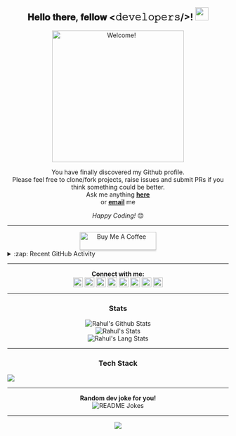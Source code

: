 <div align="center">
<h2> 𝐇𝐞𝐥𝐥𝐨 𝐭𝐡𝐞𝐫𝐞, 𝐟𝐞𝐥𝐥𝐨𝐰 <𝚍𝚎𝚟𝚎𝚕𝚘𝚙𝚎𝚛𝚜/>! <img src="https://github.com/rahulps1000/rahulps1000/blob/main/Hi.gif" height="30px"></h2>
</div>

<div align="center" width="50">

<img src="https://raw.githubusercontent.com/rahulps1000/rahulps1000/main/welcome.gif" alt="Welcome!" width="300"/>

</div>

<div align="center">

You have finally discovered my Github profile. <br>
Please feel free to clone/fork projects, raise issues and submit PRs if you think something could be better. <br>
Ask me anything <a href="https://github.com/rahulps1000/rahulps1000/issues/new"><b>here</b></a><br>
or <a href="mailto:rahulps1000@gmail.com"><b>email</b></a> me

<i>Happy Coding!</i> 😊
</div>
<hr />
<div align="center">
<a href="https://www.buymeacoffee.com/rahulps1000" target="_blank"><img src="https://www.buymeacoffee.com/assets/img/custom_images/orange_img.png" alt="Buy Me A Coffee" style="height: 41px !important;width: 174px !important;box-shadow: 0px 3px 2px 0px rgba(190, 190, 190, 0.5) !important;-webkit-box-shadow: 0px 3px 2px 0px rgba(190, 190, 190, 0.5) !important;" ></a>
</div>

<details>
  <summary>:zap: Recent GitHub Activity</summary>
  
<!--START_SECTION:activity-->
1. ❌ Closed PR [#274](https://github.com/CodeXBotz/File-Sharing-Bot/pull/274) in [CodeXBotz/File-Sharing-Bot](https://github.com/CodeXBotz/File-Sharing-Bot)
2. ❌ Closed PR [#273](https://github.com/CodeXBotz/File-Sharing-Bot/pull/273) in [CodeXBotz/File-Sharing-Bot](https://github.com/CodeXBotz/File-Sharing-Bot)
3. ❌ Closed PR [#272](https://github.com/CodeXBotz/File-Sharing-Bot/pull/272) in [CodeXBotz/File-Sharing-Bot](https://github.com/CodeXBotz/File-Sharing-Bot)
4. ❌ Closed PR [#271](https://github.com/CodeXBotz/File-Sharing-Bot/pull/271) in [CodeXBotz/File-Sharing-Bot](https://github.com/CodeXBotz/File-Sharing-Bot)
5. ❌ Closed PR [#270](https://github.com/CodeXBotz/File-Sharing-Bot/pull/270) in [CodeXBotz/File-Sharing-Bot](https://github.com/CodeXBotz/File-Sharing-Bot)
<!--END_SECTION:activity-->
</details>
<hr />
<div align="center">
<b>Connect with me:</b>
<div style="display:'flex';">
<a href=https://www.instagram.com/_u.n__k.n.o.w.n_><img align="center" alt="Instagram" title="Instagram" width="22px" src="https://rahulps1000.github.io/CDN/social-media/instagram.png" /></a>
<a href=https://telegram.dog/MrUnknownProgrammer><img align="center" alt="Telegram" title="Telegram" width="22px" src="https://rahulps1000.github.io/CDN/social-media/telegram.png" /></a>
<a href=https://cssbattle.dev/player/rahulps><img align="center" alt="CSSBattle" title="CSS Battle" width="22px" src="https://rahulps1000.github.io/CDN/social-media/css_battle.png" /></a>
<a href=https://youtube.com/Instasolutions><img align="center" alt="YouTube" title="Youtube" width="22px" src="https://rahulps1000.github.io/CDN/social-media/youtube.png" /></a>
<a href=https://twitter.com/mr_anonhacker><img align="center" alt="X (formerly Twitter)" width="22px" src="https://rahulps1000.github.io/CDN/social-media/twitter.png" /></a>
<a href=https://www.linkedin.com/in/rahulps1000><img align="center" alt="LinkedIn" title="LinkedIn" width="22px" src="https://rahulps1000.github.io/CDN/social-media/linkedin.png" /></a>
<a href=https://www.facebook.com/rahulps1000><img align="center" alt="Facebook" title="Facebook" width="22px" src="https://rahulps1000.github.io/CDN/social-media/facebook.png" /></a>
<a href=https://dev.to/rahulps1000><img align="center" alt="Dev.to" title="Dev.to" width="22px" src="https://rahulps1000.github.io/CDN/social-media/dev_to.png" /></a>
</div>
  </div>
 
<hr />
<div align="center" width="100%">
  <h3>Stats</h3>
<img align="center" src="https://github-readme-stats.vercel.app/api?username=rahulps1000&include_all_commits=true&count_private=true&show_icons=true&line_height=20&title_color=7A7ADB&icon_color=2234AE&text_color=D3D3D3&bg_color=0,000000,130F40" alt="Rahul's Github Stats">
<br />
<img align="center" src="https://github-readme-streak-stats.herokuapp.com/?user=rahulps1000&theme=algolia&hide_border=false" alt="Rahul's Stats">
<br />
<img align="center" src="https://github-readme-stats.vercel.app/api/top-langs/?username=rahulps1000&layout=compact&theme=algolia" alt="Rahul's Lang Stats">
</div>

---

<div align="center">
<h3>Tech Stack</h3>
<div style="display:grid;grid-template-colums:auto">
  <img src="https://skillicons.dev/icons?i=py,js,html,css,react,angular,cs,dotnet,flutter,github,nextjs,regex,mysql,mongodb,postgres,php,powershell,visualstudio,heroku,ps,ai,pr,ae,blender" />
</div>

---

<b>Random dev joke for you!</b><br>
<img align="center" src="https://readme-jokes.vercel.app/api" alt="README Jokes">

---

![](https://komarev.com/ghpvc/?username=rahulps1000&color=blueviolet&style=flat)

</div>

[telegram]: http://telegram.dog/MrUnknownProgrammer
[twitter]: https://twitter.com/mr_anonhacker
[youtube]: https://youtube.com/Instasolutions
[instagram]: https://www.instagram.com/_u.n__k.n.o.w.n_
[linkedin]: https://www.linkedin.com/in/rahulps1000
[facebook]: https://www.facebook.com/rahulps1000
[devs]: https://dev.to/rahulps1000
